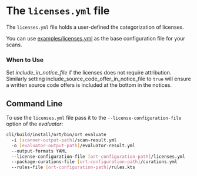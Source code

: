 # The `licenses.yml` file

The `licenses.yml` file holds a user-defined the categorization of licenses.

You can use [examples/licenses.yml](examples/licenses.yml) as the base configuration file for your scans.

### When to Use

Set *include\_in_notice_file* if the licenses does not require attribution.
Similarly setting include_source_code_offer_in_notice_file to `true` will ensure
a written source code offers is included at the bottom in the notices.

## Command Line

To use the `licenses.yml` file pass it to the `--license-configuration-file` option of the _evaluator_:

```bash
cli/build/install/ort/bin/ort evaluate
  -i [scanner-output-path]/scan-result.yml
  -o [evaluator-output-path]/evaluator-result.yml
  --output-formats YAML
  --license-configuration-file [ort-configuration-path]/licenses.yml
  --package-curations-file [ort-configuration-path]/curations.yml
  --rules-file [ort-configuration-path]/rules.kts
```